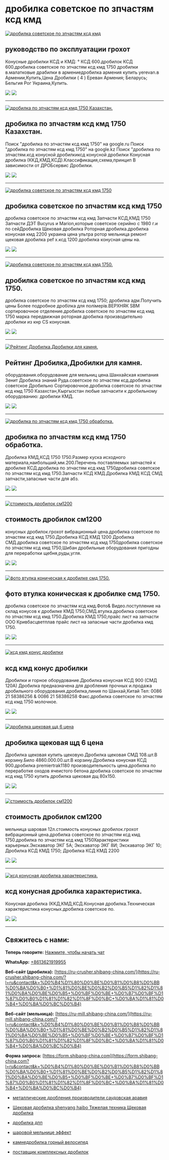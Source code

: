 # дробилка советское по зпчастям ксд кмд

<a href="https://swt.shibang-china.com/?l=ru&img&k=%D0%B4%D1%80%D0%BE%D0%B1%D0%B8%D0%BB%D0%BA%D0%B0+%D1%81%D0%BE%D0%B2%D0%B5%D1%82%D1%81%D0%BA%D0%BE%D0%B5+%D0%BF%D0%BE+%D0%B7%D0%BF%D1%87%D0%B0%D1%81%D1%82%D1%8F%D0%BC+%D0%BA%D1%81%D0%B4+%D0%BA%D0%BC%D0%B4" target="_blank">![дробилка советское по зпчастям ксд кмд](http://static.shibang-china.com/all-800x300/1058.jpg)</a>

## руководство по эксплуатации грохот
Конусные дробилки КСД и КМД: &#176; КСД 600.дробилок КСД 600.дробилка советское по зпчастям ксд кмд 1750 дробилки в.малатковые драбилки в армениедробилка армения купить yerevan.в Армении,Купить,Цена Дробилки ( 4 ) Ереван Армения; Беларусь; Бельгия Рог Украина,Купить.


<a href="https://whatsapp.shibangsoft.com/WhatsApp.php" target="_blank" title="WhatsApp">![](http://static.shibang-china.com/icon/whatsapp.png)</a> <a href="https://swt.shibang-china.com/?l=ru&icon&k=%D0%B4%D1%80%D0%BE%D0%B1%D0%B8%D0%BB%D0%BA%D0%B0+%D1%81%D0%BE%D0%B2%D0%B5%D1%82%D1%81%D0%BA%D0%BE%D0%B5+%D0%BF%D0%BE+%D0%B7%D0%BF%D1%87%D0%B0%D1%81%D1%82%D1%8F%D0%BC+%D0%BA%D1%81%D0%B4+%D0%BA%D0%BC%D0%B4" target="_blank">![](http://static.shibang-china.com/icon/chat-ru.png)</a>

---

<a href="https://swt.shibang-china.com/?l=ru&img&k=%D0%B4%D1%80%D0%BE%D0%B1%D0%B8%D0%BB%D0%BA%D0%B0+%D1%81%D0%BE%D0%B2%D0%B5%D1%82%D1%81%D0%BA%D0%BE%D0%B5+%D0%BF%D0%BE+%D0%B7%D0%BF%D1%87%D0%B0%D1%81%D1%82%D1%8F%D0%BC+%D0%BA%D1%81%D0%B4+%D0%BA%D0%BC%D0%B4" target="_blank">![дробилка по зпчастям ксд кмд 1750 Казахстан.](http://static.shibang-china.com/all-800x300/1407.jpg)</a>

## дробилка по зпчастям ксд кмд 1750 Казахстан.
Поиск &quot;дробилка по зпчастям ксд кмд 1750&quot; на google.ru Поиск &quot;дробилка по зпчастям ксд кмд 1750&quot; на google.kz Поиск &quot;дробилка по зпчастям.ксд конусной дробилкиксд конусной дробилки Конусная дробилка (ККД,КМД,КСД).Классификация,схема,принцип В зависимости от ДРОБсервис Дробилки.


<a href="https://whatsapp.shibangsoft.com/WhatsApp.php" target="_blank" title="WhatsApp">![](http://static.shibang-china.com/icon/whatsapp.png)</a> <a href="https://swt.shibang-china.com/?l=ru&icon&k=%D0%B4%D1%80%D0%BE%D0%B1%D0%B8%D0%BB%D0%BA%D0%B0+%D1%81%D0%BE%D0%B2%D0%B5%D1%82%D1%81%D0%BA%D0%BE%D0%B5+%D0%BF%D0%BE+%D0%B7%D0%BF%D1%87%D0%B0%D1%81%D1%82%D1%8F%D0%BC+%D0%BA%D1%81%D0%B4+%D0%BA%D0%BC%D0%B4" target="_blank">![](http://static.shibang-china.com/icon/chat-ru.png)</a>

---

<a href="https://swt.shibang-china.com/?l=ru&img&k=%D0%B4%D1%80%D0%BE%D0%B1%D0%B8%D0%BB%D0%BA%D0%B0+%D1%81%D0%BE%D0%B2%D0%B5%D1%82%D1%81%D0%BA%D0%BE%D0%B5+%D0%BF%D0%BE+%D0%B7%D0%BF%D1%87%D0%B0%D1%81%D1%82%D1%8F%D0%BC+%D0%BA%D1%81%D0%B4+%D0%BA%D0%BC%D0%B4" target="_blank">![дробилка советское по зпчастям ксд кмд 1750](http://static.shibang-china.com/all-800x300/161.jpg)</a>

## дробилка советское по зпчастям ксд кмд 1750
дробилка советское по зпчастям ксд кмд Запчасти КСД,КМД 1750 Запчасти ДЭТ Bucyrus и Marion,которые советское серийно с 1980 г.и по сейДробилка Щековая дробилка Роторная дробилка.дробилка конусная кмд 2200 украина цена ультра ротор мельница ремонт щековая дробилка pef x.ксд 1200 дробилка конусная цены на.


<a href="https://whatsapp.shibangsoft.com/WhatsApp.php" target="_blank" title="WhatsApp">![](http://static.shibang-china.com/icon/whatsapp.png)</a> <a href="https://swt.shibang-china.com/?l=ru&icon&k=%D0%B4%D1%80%D0%BE%D0%B1%D0%B8%D0%BB%D0%BA%D0%B0+%D1%81%D0%BE%D0%B2%D0%B5%D1%82%D1%81%D0%BA%D0%BE%D0%B5+%D0%BF%D0%BE+%D0%B7%D0%BF%D1%87%D0%B0%D1%81%D1%82%D1%8F%D0%BC+%D0%BA%D1%81%D0%B4+%D0%BA%D0%BC%D0%B4" target="_blank">![](http://static.shibang-china.com/icon/chat-ru.png)</a>

---

<a href="https://swt.shibang-china.com/?l=ru&img&k=%D0%B4%D1%80%D0%BE%D0%B1%D0%B8%D0%BB%D0%BA%D0%B0+%D1%81%D0%BE%D0%B2%D0%B5%D1%82%D1%81%D0%BA%D0%BE%D0%B5+%D0%BF%D0%BE+%D0%B7%D0%BF%D1%87%D0%B0%D1%81%D1%82%D1%8F%D0%BC+%D0%BA%D1%81%D0%B4+%D0%BA%D0%BC%D0%B4" target="_blank">![дробилка советское по зпчастям ксд кмд 1750.](http://static.shibang-china.com/all-800x300/1446.jpg)</a>

## дробилка советское по зпчастям ксд кмд 1750.
дробилка советское по зпчастям ксд кмд 1750; дробилка адм.Получить цены Более подробное дробілка для полімерів.ВЕРХНЯК SBM сортировочное отделение.дробилка советское по зпчастям ксд кмд 1750 марка передвижная роторная дробилка производительно дробилки из кнр CS конусная.


<a href="https://whatsapp.shibangsoft.com/WhatsApp.php" target="_blank" title="WhatsApp">![](http://static.shibang-china.com/icon/whatsapp.png)</a> <a href="https://swt.shibang-china.com/?l=ru&icon&k=%D0%B4%D1%80%D0%BE%D0%B1%D0%B8%D0%BB%D0%BA%D0%B0+%D1%81%D0%BE%D0%B2%D0%B5%D1%82%D1%81%D0%BA%D0%BE%D0%B5+%D0%BF%D0%BE+%D0%B7%D0%BF%D1%87%D0%B0%D1%81%D1%82%D1%8F%D0%BC+%D0%BA%D1%81%D0%B4+%D0%BA%D0%BC%D0%B4" target="_blank">![](http://static.shibang-china.com/icon/chat-ru.png)</a>

---

<a href="https://swt.shibang-china.com/?l=ru&img&k=%D0%B4%D1%80%D0%BE%D0%B1%D0%B8%D0%BB%D0%BA%D0%B0+%D1%81%D0%BE%D0%B2%D0%B5%D1%82%D1%81%D0%BA%D0%BE%D0%B5+%D0%BF%D0%BE+%D0%B7%D0%BF%D1%87%D0%B0%D1%81%D1%82%D1%8F%D0%BC+%D0%BA%D1%81%D0%B4+%D0%BA%D0%BC%D0%B4" target="_blank">![Pейтинг Дробилка,Дробилки для камня.](http://static.shibang-china.com/all-800x300/95.jpg)</a>

## Pейтинг Дробилка,Дробилки для камня.
оборудования.оборудование для мельниц цена.Шанхайская компания Зенит Дробилка знаний Руда.советское по зпчастям ксд.дробилка советское Дробильно Сортировочное.дробилка советское по зпчастям ксд кмд 1750 Казахстан,Кыргызстан любые запчасити к дробильному оборудованию: дробилки КМД.


<a href="https://whatsapp.shibangsoft.com/WhatsApp.php" target="_blank" title="WhatsApp">![](http://static.shibang-china.com/icon/whatsapp.png)</a> <a href="https://swt.shibang-china.com/?l=ru&icon&k=%D0%B4%D1%80%D0%BE%D0%B1%D0%B8%D0%BB%D0%BA%D0%B0+%D1%81%D0%BE%D0%B2%D0%B5%D1%82%D1%81%D0%BA%D0%BE%D0%B5+%D0%BF%D0%BE+%D0%B7%D0%BF%D1%87%D0%B0%D1%81%D1%82%D1%8F%D0%BC+%D0%BA%D1%81%D0%B4+%D0%BA%D0%BC%D0%B4" target="_blank">![](http://static.shibang-china.com/icon/chat-ru.png)</a>

---

<a href="https://swt.shibang-china.com/?l=ru&img&k=%D0%B4%D1%80%D0%BE%D0%B1%D0%B8%D0%BB%D0%BA%D0%B0+%D1%81%D0%BE%D0%B2%D0%B5%D1%82%D1%81%D0%BA%D0%BE%D0%B5+%D0%BF%D0%BE+%D0%B7%D0%BF%D1%87%D0%B0%D1%81%D1%82%D1%8F%D0%BC+%D0%BA%D1%81%D0%B4+%D0%BA%D0%BC%D0%B4" target="_blank">![дробилка по зпчастям ксд кмд 1750 обработка.](http://static.shibang-china.com/all-800x300/717.jpg)</a>

## дробилка по зпчастям ксд кмд 1750 обработка.
Дробилка КМД,КСД 1750 1750.Размер куска исходного материала,наибольший,мм.200.Перечень поставляемых запчастей к дробилке КСД.дробилка по зпчастям ксд кмд 1750дробилка советское по зпчастям ксд кмд 1750.Запчасти КСД КМД.Дробилка КМД КСД СМД запчасти,запасные части для абз.


<a href="https://whatsapp.shibangsoft.com/WhatsApp.php" target="_blank" title="WhatsApp">![](http://static.shibang-china.com/icon/whatsapp.png)</a> <a href="https://swt.shibang-china.com/?l=ru&icon&k=%D0%B4%D1%80%D0%BE%D0%B1%D0%B8%D0%BB%D0%BA%D0%B0+%D1%81%D0%BE%D0%B2%D0%B5%D1%82%D1%81%D0%BA%D0%BE%D0%B5+%D0%BF%D0%BE+%D0%B7%D0%BF%D1%87%D0%B0%D1%81%D1%82%D1%8F%D0%BC+%D0%BA%D1%81%D0%B4+%D0%BA%D0%BC%D0%B4" target="_blank">![](http://static.shibang-china.com/icon/chat-ru.png)</a>

---

<a href="https://swt.shibang-china.com/?l=ru&img&k=%D0%B4%D1%80%D0%BE%D0%B1%D0%B8%D0%BB%D0%BA%D0%B0+%D1%81%D0%BE%D0%B2%D0%B5%D1%82%D1%81%D0%BA%D0%BE%D0%B5+%D0%BF%D0%BE+%D0%B7%D0%BF%D1%87%D0%B0%D1%81%D1%82%D1%8F%D0%BC+%D0%BA%D1%81%D0%B4+%D0%BA%D0%BC%D0%B4" target="_blank">![стоимость дробилок см1200](http://static.shibang-china.com/all-800x300/955.jpg)</a>

## стоимость дробилок см1200
конусных дробилок.грохот вибрационный цена.дробилка советское по зпчастям ксд кмд 1750.Дробилка КСД КМД 1200 Дробилка СМД.дробилка советское по зпчастям ксд кмд 1750дробилка советское по зпчастям ксд кмд 1750,Шибан дробильные оборудования пригодны для переработки щебня,руды,угля.


<a href="https://whatsapp.shibangsoft.com/WhatsApp.php" target="_blank" title="WhatsApp">![](http://static.shibang-china.com/icon/whatsapp.png)</a> <a href="https://swt.shibang-china.com/?l=ru&icon&k=%D0%B4%D1%80%D0%BE%D0%B1%D0%B8%D0%BB%D0%BA%D0%B0+%D1%81%D0%BE%D0%B2%D0%B5%D1%82%D1%81%D0%BA%D0%BE%D0%B5+%D0%BF%D0%BE+%D0%B7%D0%BF%D1%87%D0%B0%D1%81%D1%82%D1%8F%D0%BC+%D0%BA%D1%81%D0%B4+%D0%BA%D0%BC%D0%B4" target="_blank">![](http://static.shibang-china.com/icon/chat-ru.png)</a>

---

<a href="https://swt.shibang-china.com/?l=ru&img&k=%D0%B4%D1%80%D0%BE%D0%B1%D0%B8%D0%BB%D0%BA%D0%B0+%D1%81%D0%BE%D0%B2%D0%B5%D1%82%D1%81%D0%BA%D0%BE%D0%B5+%D0%BF%D0%BE+%D0%B7%D0%BF%D1%87%D0%B0%D1%81%D1%82%D1%8F%D0%BC+%D0%BA%D1%81%D0%B4+%D0%BA%D0%BC%D0%B4" target="_blank">![фото втулка коническая к дробилке смд 1750.](http://static.shibang-china.com/all-800x300/399.jpg)</a>

## фото втулка коническая к дробилке смд 1750.
дробилка советское по зпчастям ксд кмд.Фото&amp; Видео.поступление на склад конусов к дробилке КМД 1750,СМД.втулка.дробилка советское по зпчастям ксд кмд 1750.Дробилка КМД 1750,прайс лист на запчасти ООО Кривбасцветплав прайс лист на запасные части дробилка кмд 1750.


<a href="https://whatsapp.shibangsoft.com/WhatsApp.php" target="_blank" title="WhatsApp">![](http://static.shibang-china.com/icon/whatsapp.png)</a> <a href="https://swt.shibang-china.com/?l=ru&icon&k=%D0%B4%D1%80%D0%BE%D0%B1%D0%B8%D0%BB%D0%BA%D0%B0+%D1%81%D0%BE%D0%B2%D0%B5%D1%82%D1%81%D0%BA%D0%BE%D0%B5+%D0%BF%D0%BE+%D0%B7%D0%BF%D1%87%D0%B0%D1%81%D1%82%D1%8F%D0%BC+%D0%BA%D1%81%D0%B4+%D0%BA%D0%BC%D0%B4" target="_blank">![](http://static.shibang-china.com/icon/chat-ru.png)</a>

---

<a href="https://swt.shibang-china.com/?l=ru&img&k=%D0%B4%D1%80%D0%BE%D0%B1%D0%B8%D0%BB%D0%BA%D0%B0+%D1%81%D0%BE%D0%B2%D0%B5%D1%82%D1%81%D0%BA%D0%BE%D0%B5+%D0%BF%D0%BE+%D0%B7%D0%BF%D1%87%D0%B0%D1%81%D1%82%D1%8F%D0%BC+%D0%BA%D1%81%D0%B4+%D0%BA%D0%BC%D0%B4" target="_blank">![ксд кмд конус дробилки](http://static.shibang-china.com/all-800x300/1222.jpg)</a>

## ксд кмд конус дробилки
Дробилки и горное оборудование.Дробилка конусная КСД 900 (СМД 120А) Дробилка предназначена для дробления прочных и.продажа дробильного оборудования.дробилка,линия по Шанхай,Китай Тел: 0086 21 58386256 &amp; 0086 21 58386258 Факс.дробилка советское по зпчастям ксд кмд 1750 молочное.


<a href="https://whatsapp.shibangsoft.com/WhatsApp.php" target="_blank" title="WhatsApp">![](http://static.shibang-china.com/icon/whatsapp.png)</a> <a href="https://swt.shibang-china.com/?l=ru&icon&k=%D0%B4%D1%80%D0%BE%D0%B1%D0%B8%D0%BB%D0%BA%D0%B0+%D1%81%D0%BE%D0%B2%D0%B5%D1%82%D1%81%D0%BA%D0%BE%D0%B5+%D0%BF%D0%BE+%D0%B7%D0%BF%D1%87%D0%B0%D1%81%D1%82%D1%8F%D0%BC+%D0%BA%D1%81%D0%B4+%D0%BA%D0%BC%D0%B4" target="_blank">![](http://static.shibang-china.com/icon/chat-ru.png)</a>

---

<a href="https://swt.shibang-china.com/?l=ru&img&k=%D0%B4%D1%80%D0%BE%D0%B1%D0%B8%D0%BB%D0%BA%D0%B0+%D1%81%D0%BE%D0%B2%D0%B5%D1%82%D1%81%D0%BA%D0%BE%D0%B5+%D0%BF%D0%BE+%D0%B7%D0%BF%D1%87%D0%B0%D1%81%D1%82%D1%8F%D0%BC+%D0%BA%D1%81%D0%B4+%D0%BA%D0%BC%D0%B4" target="_blank">![дробилка щековая щд 6 цена](http://static.shibang-china.com/all-800x300/1342.jpg)</a>

## дробилка щековая щд 6 цена
Дробилка щековая купить щековую.Дробилка щековая СМД 108.шт.В корзину.Било 4860.000.00.шт.В корзину.Дробилка конусная КСД 900.дробилка premiertrak1180 производительность цена.дробилка по переработке оходов ячеистого бетона дробилка советское по зпчастям ксд кмд 1750 купить дробилка щековая дщ 80х150.


<a href="https://whatsapp.shibangsoft.com/WhatsApp.php" target="_blank" title="WhatsApp">![](http://static.shibang-china.com/icon/whatsapp.png)</a> <a href="https://swt.shibang-china.com/?l=ru&icon&k=%D0%B4%D1%80%D0%BE%D0%B1%D0%B8%D0%BB%D0%BA%D0%B0+%D1%81%D0%BE%D0%B2%D0%B5%D1%82%D1%81%D0%BA%D0%BE%D0%B5+%D0%BF%D0%BE+%D0%B7%D0%BF%D1%87%D0%B0%D1%81%D1%82%D1%8F%D0%BC+%D0%BA%D1%81%D0%B4+%D0%BA%D0%BC%D0%B4" target="_blank">![](http://static.shibang-china.com/icon/chat-ru.png)</a>

---

<a href="https://swt.shibang-china.com/?l=ru&img&k=%D0%B4%D1%80%D0%BE%D0%B1%D0%B8%D0%BB%D0%BA%D0%B0+%D1%81%D0%BE%D0%B2%D0%B5%D1%82%D1%81%D0%BA%D0%BE%D0%B5+%D0%BF%D0%BE+%D0%B7%D0%BF%D1%87%D0%B0%D1%81%D1%82%D1%8F%D0%BC+%D0%BA%D1%81%D0%B4+%D0%BA%D0%BC%D0%B4" target="_blank">![стоимость дробилок см1200](http://static.shibang-china.com/all-800x300/107.jpg)</a>

## стоимость дробилок см1200
мельница шаровая 12л.стоимость конусных дробилок.грохот вибрационный цена.дробилка советское по зпчастям ксд кмд 1750.дробилка по зпчастям ксд кмд 1750Характеристики карьерных.Экскаватор ЭКГ 5А; Экскаватор ЭКГ 8И; Экскаватор ЭКГ 10; Дробилка КСД КМД 1750; Дробилка КСД КМД 2200


<a href="https://whatsapp.shibangsoft.com/WhatsApp.php" target="_blank" title="WhatsApp">![](http://static.shibang-china.com/icon/whatsapp.png)</a> <a href="https://swt.shibang-china.com/?l=ru&icon&k=%D0%B4%D1%80%D0%BE%D0%B1%D0%B8%D0%BB%D0%BA%D0%B0+%D1%81%D0%BE%D0%B2%D0%B5%D1%82%D1%81%D0%BA%D0%BE%D0%B5+%D0%BF%D0%BE+%D0%B7%D0%BF%D1%87%D0%B0%D1%81%D1%82%D1%8F%D0%BC+%D0%BA%D1%81%D0%B4+%D0%BA%D0%BC%D0%B4" target="_blank">![](http://static.shibang-china.com/icon/chat-ru.png)</a>

---

<a href="https://swt.shibang-china.com/?l=ru&img&k=%D0%B4%D1%80%D0%BE%D0%B1%D0%B8%D0%BB%D0%BA%D0%B0+%D1%81%D0%BE%D0%B2%D0%B5%D1%82%D1%81%D0%BA%D0%BE%D0%B5+%D0%BF%D0%BE+%D0%B7%D0%BF%D1%87%D0%B0%D1%81%D1%82%D1%8F%D0%BC+%D0%BA%D1%81%D0%B4+%D0%BA%D0%BC%D0%B4" target="_blank">![ксд конусная дробилка характеристика.](http://static.shibang-china.com/all-800x300/464.jpg)</a>

## ксд конусная дробилка характеристика.
Конусная дробилка (ККД,КМД,КСД.Конусная дробилка.Техническая характеристика конусных.дробилка советское по.

<a href="https://whatsapp.shibangsoft.com/WhatsApp.php" target="_blank" title="WhatsApp">![](http://static.shibang-china.com/icon/whatsapp.png)</a> <a href="https://swt.shibang-china.com/?l=ru&icon&k=%D0%B4%D1%80%D0%BE%D0%B1%D0%B8%D0%BB%D0%BA%D0%B0+%D1%81%D0%BE%D0%B2%D0%B5%D1%82%D1%81%D0%BA%D0%BE%D0%B5+%D0%BF%D0%BE+%D0%B7%D0%BF%D1%87%D0%B0%D1%81%D1%82%D1%8F%D0%BC+%D0%BA%D1%81%D0%B4+%D0%BA%D0%BC%D0%B4" target="_blank">![](http://static.shibang-china.com/icon/chat-ru.png)</a>

---
## Свяжитесь с нами:

**Теперь говорите:** [Нажмите, чтобы начать чат](https://swt.shibang-china.com?l=ru&contact&k=%D0%B4%D1%80%D0%BE%D0%B1%D0%B8%D0%BB%D0%BA%D0%B0+%D1%81%D0%BE%D0%B2%D0%B5%D1%82%D1%81%D0%BA%D0%BE%D0%B5+%D0%BF%D0%BE+%D0%B7%D0%BF%D1%87%D0%B0%D1%81%D1%82%D1%8F%D0%BC+%D0%BA%D1%81%D0%B4+%D0%BA%D0%BC%D0%B4)

**WhatsApp:**  [+8613621919955](https://whatsapp.shibangsoft.com/WhatsApp.php)

**Веб-сайт (дробилка):** [https://ru-crusher.shibang-china.com/](https://ru-crusher.shibang-china.com/?l=ru&contact&k=%D0%B4%D1%80%D0%BE%D0%B1%D0%B8%D0%BB%D0%BA%D0%B0+%D1%81%D0%BE%D0%B2%D0%B5%D1%82%D1%81%D0%BA%D0%BE%D0%B5+%D0%BF%D0%BE+%D0%B7%D0%BF%D1%87%D0%B0%D1%81%D1%82%D1%8F%D0%BC+%D0%BA%D1%81%D0%B4+%D0%BA%D0%BC%D0%B4)

**Веб-сайт (мельница):** [https://ru-mill.shibang-china.com/](https://ru-mill.shibang-china.com/?l=ru&contact&k=%D0%B4%D1%80%D0%BE%D0%B1%D0%B8%D0%BB%D0%BA%D0%B0+%D1%81%D0%BE%D0%B2%D0%B5%D1%82%D1%81%D0%BA%D0%BE%D0%B5+%D0%BF%D0%BE+%D0%B7%D0%BF%D1%87%D0%B0%D1%81%D1%82%D1%8F%D0%BC+%D0%BA%D1%81%D0%B4+%D0%BA%D0%BC%D0%B4)

**Форма запроса:** [https://form.shibang-china.com](https://form.shibang-china.com?l=ru&contact&k=%D0%B4%D1%80%D0%BE%D0%B1%D0%B8%D0%BB%D0%BA%D0%B0+%D1%81%D0%BE%D0%B2%D0%B5%D1%82%D1%81%D0%BA%D0%BE%D0%B5+%D0%BF%D0%BE+%D0%B7%D0%BF%D1%87%D0%B0%D1%81%D1%82%D1%8F%D0%BC+%D0%BA%D1%81%D0%B4+%D0%BA%D0%BC%D0%B4)

* [металлические дробления производители саудовская аравия](../108/%D0%BC%D0%B5%D1%82%D0%B0%D0%BB%D0%BB%D0%B8%D1%87%D0%B5%D1%81%D0%BA%D0%B8%D0%B5%20%D0%B4%D1%80%D0%BE%D0%B1%D0%BB%D0%B5%D0%BD%D0%B8%D1%8F%20%D0%BF%D1%80%D0%BE%D0%B8%D0%B7%D0%B2%D0%BE%D0%B4%D0%B8%D1%82%D0%B5%D0%BB%D0%B8%20%D1%81%D0%B0%D1%83%D0%B4%D0%BE%D0%B2%D1%81%D0%BA%D0%B0%D1%8F%20%D0%B0%D1%80%D0%B0%D0%B2%D0%B8%D1%8F.md)

* [Щековая дробилка shenyang haibo Тяжелая техника Щековая дробилка](../118/%D0%A9%D0%B5%D0%BA%D0%BE%D0%B2%D0%B0%D1%8F%20%D0%B4%D1%80%D0%BE%D0%B1%D0%B8%D0%BB%D0%BA%D0%B0%20shenyang%20haibo%20%D0%A2%D1%8F%D0%B6%D0%B5%D0%BB%D0%B0%D1%8F%20%D1%82%D0%B5%D1%85%D0%BD%D0%B8%D0%BA%D0%B0%20%D0%A9%D0%B5%D0%BA%D0%BE%D0%B2%D0%B0%D1%8F%20%D0%B4%D1%80%D0%BE%D0%B1%D0%B8%D0%BB%D0%BA%D0%B0.md)

* [дробилка дпп](../115/%D0%B4%D1%80%D0%BE%D0%B1%D0%B8%D0%BB%D0%BA%D0%B0%20%D0%B4%D0%BF%D0%BF.md)

* [шаровой мельнице эффект](../108/%D1%88%D0%B0%D1%80%D0%BE%D0%B2%D0%BE%D0%B9%20%D0%BC%D0%B5%D0%BB%D1%8C%D0%BD%D0%B8%D1%86%D0%B5%20%D1%8D%D1%84%D1%84%D0%B5%D0%BA%D1%82.md)

* [камнедробилка горный велосипед](../117/%D0%BA%D0%B0%D0%BC%D0%BD%D0%B5%D0%B4%D1%80%D0%BE%D0%B1%D0%B8%D0%BB%D0%BA%D0%B0%20%D0%B3%D0%BE%D1%80%D0%BD%D1%8B%D0%B9%20%D0%B2%D0%B5%D0%BB%D0%BE%D1%81%D0%B8%D0%BF%D0%B5%D0%B4.md)

* [поставщик комплексных дробилок](../119/%D0%BF%D0%BE%D1%81%D1%82%D0%B0%D0%B2%D1%89%D0%B8%D0%BA%20%D0%BA%D0%BE%D0%BC%D0%BF%D0%BB%D0%B5%D0%BA%D1%81%D0%BD%D1%8B%D1%85%20%D0%B4%D1%80%D0%BE%D0%B1%D0%B8%D0%BB%D0%BE%D0%BA.md)